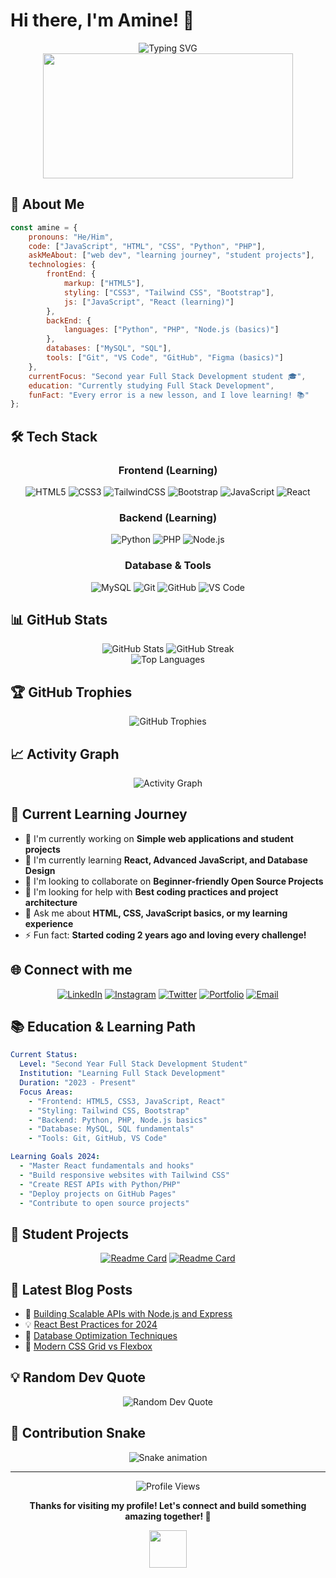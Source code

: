 # Hi there, I'm Amine! 👋

<div align="center">
  <img src="https://readme-typing-svg.herokuapp.com?font=Fira+Code&size=22&duration=3000&pause=1000&color=36BCF7&center=true&vCenter=true&width=600&lines=Full+Stack+Development+Student;2nd+Year+Learner;Passionate+About+Coding;Building+My+First+Projects" alt="Typing SVG" />
</div>

<div align="center">
  <img src="https://media.giphy.com/media/dWesBcTLavkZuG35MI/giphy.gif" width="400" height="200"/>
</div>

## 🚀 About Me

```javascript
const amine = {
    pronouns: "He/Him",
    code: ["JavaScript", "HTML", "CSS", "Python", "PHP"],
    askMeAbout: ["web dev", "learning journey", "student projects"],
    technologies: {
        frontEnd: {
            markup: ["HTML5"],
            styling: ["CSS3", "Tailwind CSS", "Bootstrap"],
            js: ["JavaScript", "React (learning)"]
        },
        backEnd: {
            languages: ["Python", "PHP", "Node.js (basics)"]
        },
        databases: ["MySQL", "SQL"],
        tools: ["Git", "VS Code", "GitHub", "Figma (basics)"]
    },
    currentFocus: "Second year Full Stack Development student 🎓",
    education: "Currently studying Full Stack Development",
    funFact: "Every error is a new lesson, and I love learning! 📚"
};
```

## 🛠️ Tech Stack

<div align="center">

### Frontend (Learning)
![HTML5](https://img.shields.io/badge/html5-%23E34F26.svg?style=for-the-badge&logo=html5&logoColor=white)
![CSS3](https://img.shields.io/badge/css3-%231572B6.svg?style=for-the-badge&logo=css3&logoColor=white)
![TailwindCSS](https://img.shields.io/badge/tailwindcss-%2338B2AC.svg?style=for-the-badge&logo=tailwind-css&logoColor=white)
![Bootstrap](https://img.shields.io/badge/bootstrap-%23563D7C.svg?style=for-the-badge&logo=bootstrap&logoColor=white)
![JavaScript](https://img.shields.io/badge/javascript-%23323330.svg?style=for-the-badge&logo=javascript&logoColor=%23F7DF1E)
![React](https://img.shields.io/badge/react-%2320232a.svg?style=for-the-badge&logo=react&logoColor=%2361DAFB)

### Backend (Learning)
![Python](https://img.shields.io/badge/python-3670A0?style=for-the-badge&logo=python&logoColor=ffdd54)
![PHP](https://img.shields.io/badge/php-%23777BB4.svg?style=for-the-badge&logo=php&logoColor=white)
![Node.js](https://img.shields.io/badge/node.js-6DA55F?style=for-the-badge&logo=node.js&logoColor=white)

### Database & Tools
![MySQL](https://img.shields.io/badge/mysql-%2300f.svg?style=for-the-badge&logo=mysql&logoColor=white)
![Git](https://img.shields.io/badge/git-%23F05033.svg?style=for-the-badge&logo=git&logoColor=white)
![GitHub](https://img.shields.io/badge/github-%23121011.svg?style=for-the-badge&logo=github&logoColor=white)
![VS Code](https://img.shields.io/badge/Visual%20Studio%20Code-0078d7.svg?style=for-the-badge&logo=visual-studio-code&logoColor=white)

</div>

## 📊 GitHub Stats

<div align="center">
  <img src="https://github-readme-stats.vercel.app/api?username=YourGitHubUsername&theme=radical&hide_border=true&include_all_commits=false&count_private=false" alt="GitHub Stats" />
  <img src="https://github-readme-streak-stats.herokuapp.com/?user=YourGitHubUsername&theme=radical&hide_border=true" alt="GitHub Streak" />
</div>

<div align="center">
  <img src="https://github-readme-stats.vercel.app/api/top-langs/?username=YourGitHubUsername&theme=radical&hide_border=true&include_all_commits=false&count_private=false&layout=compact" alt="Top Languages" />
</div>

## 🏆 GitHub Trophies
<div align="center">
  <img src="https://github-profile-trophy.vercel.app/?username=YourGitHubUsername&theme=radical&no-frame=true&no-bg=false&margin-w=4" alt="GitHub Trophies" />
</div>

## 📈 Activity Graph
<div align="center">
  <img src="https://github-readme-activity-graph.vercel.app/graph?username=YourGitHubUsername&theme=react-dark&hide_border=true" alt="Activity Graph" />
</div>

## 🎯 Current Learning Journey

- 🔭 I'm currently working on **Simple web applications and student projects**
- 🌱 I'm currently learning **React, Advanced JavaScript, and Database Design**
- 👯 I'm looking to collaborate on **Beginner-friendly Open Source Projects**
- 🤔 I'm looking for help with **Best coding practices and project architecture**
- 💬 Ask me about **HTML, CSS, JavaScript basics, or my learning experience**
- ⚡ Fun fact: **Started coding 2 years ago and loving every challenge!**

## 🌐 Connect with me

<div align="center">
  
[![LinkedIn](https://img.shields.io/badge/LinkedIn-%230077B5.svg?logo=linkedin&logoColor=white&style=for-the-badge)](https://linkedin.com/in/amine-dev)
[![Instagram](https://img.shields.io/badge/Instagram-%23E4405F.svg?logo=Instagram&logoColor=white&style=for-the-badge)](https://instagram.com/amine.dev)
[![Twitter](https://img.shields.io/badge/Twitter-%231DA1F2.svg?logo=Twitter&logoColor=white&style=for-the-badge)](https://twitter.com/amine_dev)
[![Portfolio](https://img.shields.io/badge/Portfolio-%23000000.svg?style=for-the-badge&logo=firefox&logoColor=#FF7139)](https://amine-portfolio.dev)
[![Email](https://img.shields.io/badge/Email-D14836?style=for-the-badge&logo=gmail&logoColor=white)](mailto:amine.dev@example.com)

</div>

## 📚 Education & Learning Path

```yaml
Current Status:
  Level: "Second Year Full Stack Development Student"
  Institution: "Learning Full Stack Development"
  Duration: "2023 - Present"
  Focus Areas:
    - "Frontend: HTML5, CSS3, JavaScript, React"
    - "Styling: Tailwind CSS, Bootstrap"
    - "Backend: Python, PHP, Node.js basics"
    - "Database: MySQL, SQL fundamentals"
    - "Tools: Git, GitHub, VS Code"

Learning Goals 2024:
  - "Master React fundamentals and hooks"
  - "Build responsive websites with Tailwind CSS"
  - "Create REST APIs with Python/PHP"
  - "Deploy projects on GitHub Pages"
  - "Contribute to open source projects"
```

## 🎨 Student Projects

<div align="center">

[![Readme Card](https://github-readme-stats.vercel.app/api/pin/?username=YourGitHubUsername&repo=first-portfolio-website&theme=radical)](https://github.com/YourGitHubUsername/first-portfolio-website)
[![Readme Card](https://github-readme-stats.vercel.app/api/pin/?username=YourGitHubUsername&repo=todo-list-app&theme=radical)](https://github.com/YourGitHubUsername/todo-list-app)

</div>

## 📝 Latest Blog Posts

<!-- BLOG-POST-LIST:START -->
- 🚀 [Building Scalable APIs with Node.js and Express](https://dev.to/amine)
- 💡 [React Best Practices for 2024](https://dev.to/amine)
- 🔧 [Database Optimization Techniques](https://dev.to/amine)
- 🌟 [Modern CSS Grid vs Flexbox](https://dev.to/amine)
<!-- BLOG-POST-LIST:END -->

## 💡 Random Dev Quote

<div align="center">
  <img src="https://quotes-github-readme.vercel.app/api?type=horizontal&theme=radical" alt="Random Dev Quote" />
</div>

## 🐍 Contribution Snake

<div align="center">
  <img src="https://raw.githubusercontent.com/YourGitHubUsername/YourGitHubUsername/output/snake.svg" alt="Snake animation" />
</div>

---

<div align="center">
  <img src="https://komarev.com/ghpvc/?username=YourGitHubUsername&label=Profile%20views&color=0e75b6&style=flat" alt="Profile Views" />
  
  **Thanks for visiting my profile! Let's connect and build something amazing together! 🚀**
  
  <img src="https://media.giphy.com/media/LnQjpWaON8nhr21vNW/giphy.gif" width="60">
</div>
